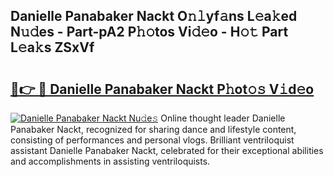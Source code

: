 ## Danielle Panabaker Nackt O𝚗𝚕yf𝚊ns L𝚎a𝚔ed N𝚞𝚍es - Part-pA2 P𝚑𝚘tos Vi𝚍𝚎o - H𝚘𝚝 Part L𝚎a𝚔s ZSxVf

# <h2><a href="http://kf48ln.oniu.top/?m=Danielle+Panabaker+Nackt">🔗👉 🔴 Danielle Panabaker Nackt P𝚑ot𝚘𝚜 V𝚒d𝚎o</a></h2>

[![Danielle Panabaker Nackt Nu𝚍e𝚜](https://i.imgur.com/0qMVB7G.gif)](http://kf48ln.oniu.top/?m=Danielle+Panabaker+Nackt)
Online thought leader Danielle Panabaker Nackt, recognized for sharing dance and lifestyle content, consisting of performances and personal vlogs. Brilliant ventriloquist assistant Danielle Panabaker Nackt, celebrated for their exceptional abilities and accomplishments in assisting ventriloquists.  
